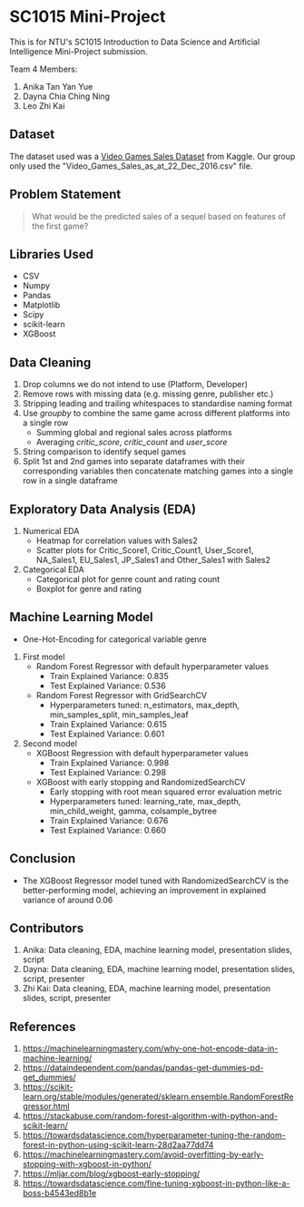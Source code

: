 # SC1015 Mini-Project
This is for NTU's SC1015 Introduction to Data Science and Artificial Intelligence Mini-Project submission.

Team 4 Members:
1. Anika Tan Yan Yue
2. Dayna Chia Ching Ning
3. Leo Zhi Kai

## Dataset
The dataset used was a [Video Games Sales Dataset](https://www.kaggle.com/datasets/sidtwr/videogames-sales-dataset) from Kaggle. Our group only used the "Video_Games_Sales_as_at_22_Dec_2016.csv" file.

## Problem Statement
> What would be the predicted sales of a sequel based on features of the first game?

## Libraries Used
- CSV
- Numpy
- Pandas
- Matplotlib
- Scipy
- scikit-learn
- XGBoost

## Data Cleaning
1. Drop columns we do not intend to use (Platform, Developer)
2. Remove rows with missing data (e.g. missing genre, publisher etc.)
3. Stripping leading and trailing whitespaces to standardise naming format
4. Use _groupby_ to combine the same game across different platforms into a single row
    - Summing global and regional sales across platforms
    - Averaging _critic_score_, _critic_count_ and _user_score_
5. String comparison to identify sequel games
6. Split 1st and 2nd games into separate dataframes with their corresponding variables then concatenate matching games into a single row in a single dataframe

## Exploratory Data Analysis (EDA)
1. Numerical EDA
    - Heatmap for correlation values with Sales2
    - Scatter plots for Critic_Score1, Critic_Count1, User_Score1, NA_Sales1, EU_Sales1, JP_Sales1 and Other_Sales1 with Sales2
3. Categorical EDA
    - Categorical plot for genre count and rating count
    - Boxplot for genre and rating

## Machine Learning Model
- One-Hot-Encoding for categorical variable genre
1. First model
    - Random Forest Regressor with default hyperparameter values
        - Train Explained Variance: 0.835
        - Test Explained Variance: 0.536
    - Random Forest Regressor with GridSearchCV
        - Hyperparameters tuned: n_estimators, max_depth, min_samples_split, min_samples_leaf
        - Train Explained Variance: 0.615
        - Test Explained Variance: 0.601
2. Second model
    - XGBoost Regression with default hyperparameter values
        - Train Explained Variance: 0.998
        - Test Explained Variance: 0.298
    - XGBoost with early stopping and RandomizedSearchCV
        - Early stopping with root mean squared error evaluation metric
        - Hyperparameters tuned: learning_rate, max_depth, min_child_weight, gamma, colsample_bytree
        - Train Explained Variance: 0.676
        - Test Explained Variance: 0.660

## Conclusion
- The XGBoost Regressor model tuned with RandomizedSearchCV is the better-performing model, achieving an improvement in explained variance of around 0.06

## Contributors
1. Anika: Data cleaning, EDA, machine learning model, presentation slides, script
2. Dayna: Data cleaning, EDA, machine learning model, presentation slides, script, presenter
3. Zhi Kai: Data cleaning, EDA, machine learning model, presentation slides, script, presenter

## References
1. https://machinelearningmastery.com/why-one-hot-encode-data-in-machine-learning/
2. https://dataindependent.com/pandas/pandas-get-dummies-pd-get_dummies/
3. https://scikit-learn.org/stable/modules/generated/sklearn.ensemble.RandomForestRegressor.html
4. https://stackabuse.com/random-forest-algorithm-with-python-and-scikit-learn/
5. https://towardsdatascience.com/hyperparameter-tuning-the-random-forest-in-python-using-scikit-learn-28d2aa77dd74
6. https://machinelearningmastery.com/avoid-overfitting-by-early-stopping-with-xgboost-in-python/
7. https://mljar.com/blog/xgboost-early-stopping/
8. https://towardsdatascience.com/fine-tuning-xgboost-in-python-like-a-boss-b4543ed8b1e
